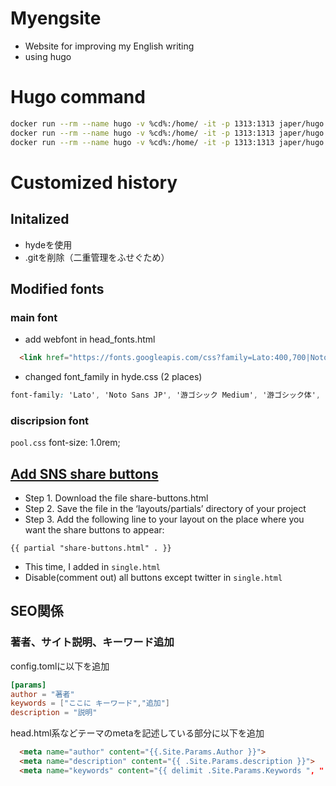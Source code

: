 # Myengsite
 * Website for improving my English writing
 * using hugo


# Hugo command
```bash
docker run --rm --name hugo -v %cd%:/home/ -it -p 1313:1313 japer/hugo hugo
docker run --rm --name hugo -v %cd%:/home/ -it -p 1313:1313 japer/hugo hugo rver --bind=0.0.0.0 -w --disableFastRender -D
docker run --rm --name hugo -v %cd%:/home/ -it -p 1313:1313 japer/hugo hugo w posts/prectice-04.md
```

# Customized history

## Initalized
 * hydeを使用
 * .gitを削除（二重管理をふせぐため）

## Modified fonts
### main font
 * add webfont in head_fonts.html
  ```html
    <link href="https://fonts.googleapis.com/css?family=Lato:400,700|Noto+Sans+JP:400,700" rel="stylesheet">
  ```

 * changed font_family in hyde.css (2 places)
```css
font-family: 'Lato', 'Noto Sans JP', '游ゴシック Medium', '游ゴシック体', 'Yu Gothic Medium', YuGothic, 'ヒラギノ角ゴ ProN', 'Hiragino Kaku Gothic ProN', 'メイリオ', Meiryo, 'ＭＳ Ｐゴシック', 'MS PGothic', sans-serif;
```
### discripsion font
`pool.css` font-size: 1.0rem;

## [Add SNS share buttons](http://hugocodex.org/add-ons/share-buttons/)
 * Step 1. Download the file share-buttons.html 
 * Step 2. Save the file in the ‘layouts/partials’ directory of your project 
 * Step 3. Add the following line to your layout on the place where you want the share buttons to appear:
```hugo
{{ partial "share-buttons.html" . }}
```
 * This time, I added in `single.html`
 * Disable(comment out) all buttons except twitter in `single.html`

## SEO関係

### 著者、サイト説明、キーワード追加

config.tomlに以下を追加
```toml
[params]
author = "著者"
keywords = ["ここに キーワード","追加"]
description = "説明"
```
head.html系などテーマのmetaを記述している部分に以下を追加
```html
  <meta name="author" content="{{.Site.Params.Author }}">
  <meta name="description" content="{{ .Site.Params.description }}">
  <meta name="keywords" content="{{ delimit .Site.Params.Keywords ", " }}" >
```